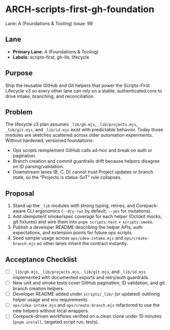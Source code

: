 # ARCH-scripts-first-gh-foundation

Lane: A (Foundations & Tooling)
Issue: 98

## Lane

- **Primary Lane:** A (Foundations & Tooling)
- **Labels:** scripts-first, gh-lib, lifecycle

## Purpose

Ship the reusable GitHub and Git helpers that power the Scripts-First Lifecycle v3
so every other lane can rely on a stable, authenticated core to drive intake,
branching, and reconciliation.

## Problem

The lifecycle v3 plan assumes `_lib/gh.mjs`, `_lib/projects.mjs`, `_lib/git.mjs`,
and `_lib/id.mjs` exist with predictable behavior. Today those modules are
sketches scattered across older automation experiments. Without hardened,
versioned foundations:

- Ops scripts reimplement GitHub calls ad-hoc and break on auth or pagination.
- Branch creation and commit guardrails drift because helpers disagree on ID
  parsing/validation.
- Downstream lanes (B, C, D) cannot trust Project updates or branch state, so
  the “Projects is status-SoT” rule collapses.

## Proposal

1. Stand up the `_lib` modules with strong typing, retries, and Corepack-aware
   CLI ergonomics (`--dry-run` by default, `--yes` for mutations).
2. Add idempotent smoke/spec coverage for each helper (Octokit mocks, git
   fixtures) and wire them into `pnpm scripts:test` + `scripts:smoke`.
3. Publish a developer README describing the helper APIs, auth expectations, and
   extension points for future ops scripts.
4. Seed sample usage across `ops/idea-intake.mjs` and `ops/create-branch.mjs`
   so other lanes inherit the contract instantly.

## Acceptance Checklist

- [ ] `_lib/gh.mjs`, `_lib/projects.mjs`, `_lib/git.mjs`, and `_lib/id.mjs`
      implemented with documented exports and retry/auth guardrails.
- [ ] New unit and smoke tests cover GitHub pagination, ID validation, and git
      branch creation helpers.
- [ ] Developer README added under `scripts/_lib/` (or updated) outlining helper
      usage and env requirements.
- [ ] `ops/idea-intake.mjs` and `ops/create-branch.mjs` refactored to use the
      new helpers without local wrappers.
- [ ] Corepack-driven workflows verified on a clean clone under 10 minutes
      (`pnpm install`, targeted script run, tests).
